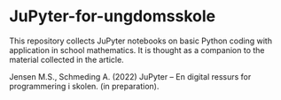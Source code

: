 # JuPyter-for-ungdomsskole

This repository collects JuPyter notebooks on basic Python coding with application in school mathematics. It is thought as a companion to the material collected in the article.

Jensen M.S., Schmeding A. (2022) JuPyter – En digital ressurs for programmering i skolen. (in preparation).